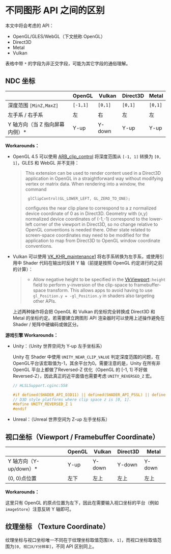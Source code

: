 # 不同图形 API 之间的区别

本文中将会考虑的 API：

* OpenGL/GLES/WebGL（下文统称 OpenGL）
* Direct3D
* Metal
* Vulkan

表格中带 `*` 的字段为非正交字段，可能为其它字段的通俗理解。



## NDC 坐标

|                                | OpenGL   | Vulkan  | Direct3D | Metal   |
| ------------------------------ | -------- | ------- | -------- | ------- |
| 深度范围 `[MinZ,MaxZ]`         | `[-1,1]` | `[0,1]` | `[0,1]`  | `[0,1]` |
| 左手系 / 右手系                | 左       | 右      | 左       | 左      |
| Y 轴方向（当 Z 指向屏幕内侧）* | Y-up     | Y-down  | Y-up     | Y-up    |

**Workarounds：**

* OpenGL 4.5 可以使用 [ARB_clip_control](https://www.khronos.org/registry/OpenGL/extensions/ARB/ARB_clip_control.txt) 将深度范围从 `[-1, 1]` 转换为 `[0, 1]`，GLES 和 WebGL 并不支持：

  > This extension can be used to render content used in a Direct3D
  >   application in OpenGL in a straightforward way without modifying vertex or
  >     matrix data.  When rendering into a window, the command
  >    
  >      glClipControl(GL_LOWER_LEFT, GL_ZERO_TO_ONE);
  >    
  >  configures the near clip plane to correspond to a z normalized device
  >     coordinate of 0 as in Direct3D.  Geometry with (x,y) normalized device
  >     coordinates of (-1,-1) correspond to the lower-left corner of the viewport
  >     in Direct3D, so no change relative to OpenGL conventions is needed there.
  >     Other state related to screen-space coordinates may need to be modified
  >     for the application to map from Direct3D to OpenGL window coordinate
  >     conventions.
  
* Vulkan 可以使用 [VK_KHR_maintenance1](https://www.khronos.org/registry/vulkan/specs/1.1-extensions/html/vkspec.html#VK_KHR_maintenance1) 将右手系转换为左手系，或使用引用中 Shader 代码在输出时反转 Y 轴（前提是按照 OpenGL 约定进行的之前的计算）：

  > - Allow negative height to be specified in the [VkViewport](https://www.khronos.org/registry/vulkan/specs/1.1-extensions/html/vkspec.html#VkViewport)::`height` field to perform y-inversion of the clip-space to framebuffer-space transform. This allows apps to avoid having to use `gl_Position.y = -gl_Position.y` in shaders also targeting other APIs.
  
  上述两种操作将会把 OpenGL 和 Vulkan 的坐标完全转换成 Direct3D 和 Metal 的坐标约定。若需要建立跨图形 API 渲染器时可以使用上述操作避免在 Shader / 矩阵中硬编码或做区分。

**游戏引擎 Workarounds：**

* Unity：（Unity 世界空间为 Y-up 左手坐标系）

  Unity 在 Shader 中使用 `UNITY_NEAR_CLIP_VALUE` 判定深度范围的问题，在OpenGL平台该宏取值为-1，其余平台为0。需要注意的是，Unity 在所有非 OpenGL 平台上都做了Reversed-Z 优化（OpenGL 的 [-1, 1] 不好做 Reversed-Z），因此真正的近平面值也需要考虑 `UNITY_REVERSED_Z` 宏。

  ```glsl
  // HLSLSupport.cginc:558
  
  #if defined(SHADER_API_D3D11) || defined(SHADER_API_PSSL) || defined(SHADER_API_XBOXONE) || defined(SHADER_API_METAL) || defined(SHADER_API_VULKAN) || defined(SHADER_API_SWITCH)
  // D3D style platforms where clip space z is [0, 1].
  #define UNITY_REVERSED_Z 1
  #endif
  ```

* Unreal：（Unreal 世界空间为 Z-up 左手坐标系）

  

## 视口坐标（Viewport / Framebuffer Coordinate）

|                        | OpenGL | Vulkan | Direct3D | Metal  |
| ---------------------- | ------ | ------ | -------- | ------ |
| Y 轴方向（Y-up/down）* | Y-up   | Y-down | Y-down   | Y-down |
| (0, 0)点位置           | 左下   | 左上   | 左上     | 左上   |

**Workarounds：**

这里只有 OpenGL 的原点位置为左下，因此在需要输入视口坐标的平台（例如 `imageStore`）注意反转 Y 轴即可。



## 纹理坐标 （Texture Coordinate）

纹理坐标与视口坐标唯一不同在于纹理坐标取值范围`[0, 1]`，而视口坐标取值范围为`[0, 视口X/Y分辨率]`，不同 API 区别同上。

